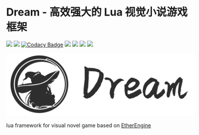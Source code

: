 # Dream - 高效强大的 Lua 视觉小说游戏框架
[![](https://img.shields.io/github/stars/VoidmatrixHeathcliff/Dream.svg?style=flat&labelColor=e49e61)](https://github.com/VoidmatrixHeathcliff/Dream/stargazers)
[![](https://img.shields.io/github/forks/VoidmatrixHeathcliff/Dream.svg?style=flat&labelColor=e49e61)](https://github.com/VoidmatrixHeathcliff/Dream/network/members)
[![Codacy Badge](https://app.codacy.com/project/badge/Grade/b2761c92b96e4125a5dbc9d681c54cf4)](https://www.codacy.com/gh/VoidmatrixHeathcliff/EtherEngine/dashboard?utm_source=github.com&amp;utm_medium=referral&amp;utm_content=VoidmatrixHeathcliff/EtherEngine&amp;utm_campaign=Badge_Grade)
[![](https://img.shields.io/github/license/VoidmatrixHeathcliff/Dream.svg?style=flat&label=license&message=notspecified&labelColor=3f48cc)](https://github.com/VoidmatrixHeathcliff/Dream/blob/main/LICENSE)
[![](https://img.shields.io/github/contributors/VoidmatrixHeathcliff/Dream)](https://github.com/VoidmatrixHeathcliff/EtherEngine/graphs/contributors)
![](https://img.shields.io/github/commit-activity/m/VoidmatrixHeathcliff/Dream)
![](https://jwenjian-visitor-badge-5.glitch.me/badge?page_id=VoidmatrixHeathcliff.Dream.readme)

![DreamFramework](docs/img/title.jpg)

lua framework for visual novel game based on [EtherEngine](https://github.com/VoidmatrixHeathcliff/EtherEngine)
